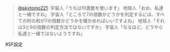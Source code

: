 
> [@skytomo221](https://twitter.com/skytomo221/status/1684398205335658496?s=20): 宇宙人「うちは10進数を使います」
> 地球人「おお、私達と一緒ですね」
> 宇宙人「ところで7の倍数かどうかを判定するには、すべての桁の和が7の倍数かどうかを確かめればいいですよね」
> 地球人「それは3と9の倍数の判定方法ではないですか」
> 宇宙人「なるほど、どうやら私達と一緒ではないようですね」

#SF設定
